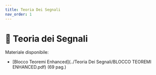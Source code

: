 ```yaml
---
title: Teoria Dei Segnali
nav_order: 1
---
```


# 📘 Teoria dei Segnali


Materiale disponibile:

- [Blocco Teoremi Enhanced](../Teoria Dei Segnali/BLOCCO TEOREMI ENHANCED.pdf) (69 pag.)
